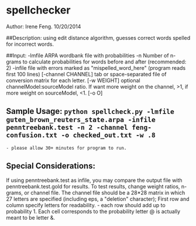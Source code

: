 spellchecker
=============
Author: Irene Feng. 10/20/2014

##Description: using edit distance algorithm, guesses correct words spelled for incorrect words. 

##Input: 
		-lmfile ARPA wordbank file with probabilities 
		-n Number of n-grams to calculate probabilities for words before and after (recommended: 2)
		-infile file with errors marked as "<ERROR>mispelled_word_here</ERROR>" (program reads first 100 lines)
        [-channel CHANNEL] tab or space-separated file of conversion matrix for each letter.
        [-w WEIGHT] optional channelModel:sourceModel ratio. If want more weight on the channel, >1, if more weight on sourceModel, <1.
        [-o O]

## Sample Usage: ``python spellcheck.py -lmfile guten_brown_reuters_state.arpa -infile penntreebank.test -n 2 -channel feng-confusion.txt -o checked_out.txt -w .8``
	- please allow 30+ minutes for program to run. 

## Special Considerations: 
If using penntreebank.test as infile, you may compare the output file with penntreebank.test.gold for results. To test results, change weight ratios, n-grams, or channel file. 
The channel file should be a 28*28 matrix in which 27 letters are specified (including eps, a "deletion" character); First row and column specify letters for readability. 
	- each row should add up to probability 1. Each cell corresponds to the probability letter @ is actually meant to be letter &. 
